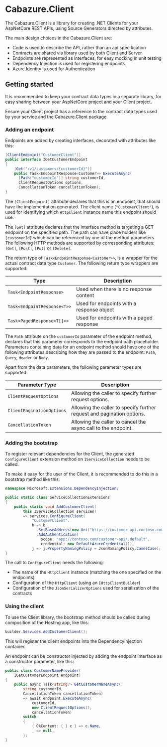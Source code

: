 # Cabazure.Client
The Cabazure.Client is a library for creating .NET Clients for your AspNetCore REST APIs, using Source Generators directed by attributes.

The main design choices in the Cabazure.Client are:
* Code is used to describe the API, rather than an api specification
* Contracts are shared via library used by both Client and Server
* Endpoints are represented as interfaces, for easy mocking in unit testing
* Dependency Injection is used for registering endpoints
* Azure.Identity is used for Authentication

## Getting started

It is recommended to keep your contract data types in a separate library, for easy sharing between your AspNetCore project and your Client project.

Ensure your Client project has a reference to the contract data types used by your service and the Cabazure.Client package.

### Adding an endpoint

Endpoints are added by creating interfaces, decorated with attributes like this:

```csharp
[ClientEndpoint("CustomerClient")]
public interface IGetCustomerEndpoint
{
    [Get("/v1/customers/{customerId}")]
    public Task<EndpointResponse<Customer>> ExecuteAsync(
      [Path("customerId")] string customerId,
      ClientRequestOptions options,
      CancellationToken cancellationToken);
}
```

The `[ClientEndpoint]` attribute declares that this is an endpoint, that should have the implementation generated. The client name (`"CustomerClient"`), is used for identifying which `HttpClient` instance name this endpoint should use.

The `[Get]` attribute declares that the interface method is targeting a GET endpoint on the specified path. The path can have place holders like `{customerId}` which can be referenced by one of the method parameters. The following HTTP methods are supported by corresponding attributes: `[Get]`, `[Post]`, `[Put]` or `[Delete]`.

The return type of `Task<EndpointResponse<Customer>>`, is a wrapper for the actual contract data type `Customer`. The following return type wrappers are supported:

| Type                        | Description                              |
| --------------------------- | ----------------------------------------- |
| `Task<EndpointResponse>`    | Used when there is no response content    |
| `Task<EndpointResponse<T>>` | Used for endpoints with a response object |
| `Task<PagedResponse<T[]>>`  | Used for endpoints with a paged response  |

The `Path` attribute on the `customerId` parameter of the endpoint method, declares that this parameter corresponds to the endpoint path placeholder. Parameters containing data for an endpoint method should have one of the following attributes describing how they are passed to the endpoint: `Path`, `Query`, `Header` or `Body`.

Apart from the data parameters, the following parameter types are supported:

| Parameter Type            | Description                                                             |
| ------------------------- | ---------------------------------------------------------------------- |
| `ClientRequestOptions`    | Allowing the caller to specify further request options.                |
| `ClientPaginationOptions` | Allowing the caller to specify further request and pagination options. |
| `CancellationToken`       | Allowing the caller to cancel the async call to the endpoint.          |

### Adding the bootstrap

To register relevant dependencies for the Client, the generated `ConfigureClient` extension method on `IServiceCollection` needs to be called.

To make it easy for the user of the Client, it is recommended to do this in a bootstrap method like this:

```csharp
namespace Microsoft.Extensions.DependencyInjection;

public static class ServiceCollectionExtensions
{
    public static void AddCustomerClient(
        this IServiceCollection services)
        => services.ConfigureClient(
            "CustomerClient",
            b => b
              .SetBaseAddress(new Uri("https://customer-api.contoso.com"))
              .AddAuthentication(
                scope: "app://contoso.com/customer-api/.default",
                credential: new DefaultAzureCredential()),
            j => j.PropertyNamingPolicy = JsonNamingPolicy.CamelCase);
}
```

The call to `ConfigureClient` needs the following:
* The name of the `HttpClient` instance (matching the one specified on the endpoints)
* Configuration of the `HttpClient` (using an `IHttpClientBuilder`)
* Configuration of the `JsonSerializerOptions` used for serialization of the contracts

### Using the client

To use the Client library, the bootstrap method should be called during composition of the Hosting app, like this:

```csharp
builder.Services.AddCustomerClient();
```

This will register the client endpoints into the DependencyInjection container.

An endpoint can be constructor injected by adding the endpoint interface as a constructor parameter, like this:

```csharp
public class CustomerNameProvider(
    IGetCustomerEndpoint endpoint)
{
    public async Task<string?> GetCustomerNameAsync(
        string customerId,
        CancellationToken cancellationToken)
        => await endpoint.ExecuteAsync(
            customerId,
            new ClientRequestOptions(),
            cancellationToken)
        switch
        {
            { OkContent: { } c } => c.Name,
            _ => null,
        };
}
```
